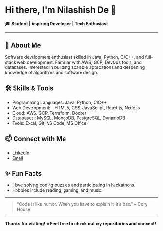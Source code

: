 # Hi there, I'm Nilashish De 👋

🎓 **Student | Aspiring Developer | Tech Enthusiast**

---

## 🚀 About Me
Software development enthusiast skilled in Java, Python, C/C++, and full-stack web development.
Familiar with AWS, GCP, DevOps tools, and databases. Interested in building scalable applications and
deepening knowledge of algorithms and software design.

## 🛠️ Skills & Tools
- Programming Languages: Java, Python, C/C++ 
- Web Development: - HTML5, CSS, JavaScript, React.js, Node.js
- Cloud: AWS, GCP, Terraform, Docker
- Databases : MySQL, MongoDB, PostgreSQL, DynamoDB
- Tools: Excel, Git, VS Code, MS Office


## 📫 Connect with Me
- [LinkedIn](https://www.linkedin.com/in/nilashish-de-2083ba270/) 
- [Email](mailto:nilashishde103@gmail.com)

## ✨ Fun Facts
- I love solving coding puzzles and participating in hackathons.
- Hobbies include reading, gaming, and music.

---

> “Code is like humor. When you have to explain it, it’s bad.” – Cory House

---

**Thanks for visiting! ⭐️ Feel free to check out my repositories and connect!**
